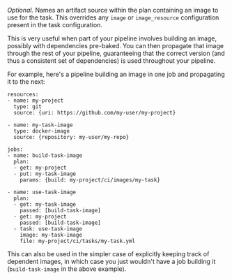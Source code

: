 *Optional.* Names an artifact source within the plan containing an image to use for the task. This overrides any `image` or `image_resource` configuration present in the task configuration.

This is very useful when part of your pipeline involves building an image, possibly with dependencies pre-baked. You can then propagate that image through the rest of your pipeline, guaranteeing that the correct version (and thus a consistent set of dependencies) is used throughout your pipeline.

For example, here's a pipeline building an image in one job and propagating it to the next:

	resources:
	- name: my-project
	  type: git
	  source: {uri: https://github.com/my-user/my-project}
	
	- name: my-task-image
	  type: docker-image
	  source: {repository: my-user/my-repo}
	
	jobs:
	- name: build-task-image
	  plan:
	  - get: my-project
	  - put: my-task-image
	    params: {build: my-project/ci/images/my-task}
	
	- name: use-task-image
	  plan:
	  - get: my-task-image
	    passed: [build-task-image]
	  - get: my-project
	    passed: [build-task-image]
	  - task: use-task-image
	    image: my-task-image
	    file: my-project/ci/tasks/my-task.yml

This can also be used in the simpler case of explicitly keeping track of dependent images, in which case you just wouldn't have a job building it (`build-task-image` in the above example).